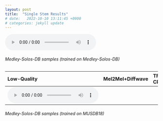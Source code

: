 ```yaml
---
layout: post
title:  "Single Stem Results"
# date:   2022-10-10 13:11:45 +0900
# categories: jekyll update
---
```


<audio controls> <source src='/assets/audio_samples/solo/noisy.wav'> </audio>

###### Medley-Solos-DB samples (trained on Medley-Solos-DB)
<!-- Low-quality, Mel2Mel + Diffwave, TF-CPq(ours), High-Quality -->

<!-- | head1        | head two          | three |
|:-------------|:------------------|:------|
| ok           | good swedish fish | nice  |
| out of stock | good and plenty   | nice  |
| ok           | good `oreos`      | hmm   |
| ok           | good `zoute` drop | yumm  | -->

| Low-Quality | Mel2Mel+Diffwave | TF-CPq(ours) | High-Quality |
|:------------|:-----------------|:-------------|:-------------|
|<audio controls> <source src='/assets/audio_samples/solo/noisy.wav'> </audio> | | | |

###### Medley-Solos-DB samples (trained on MUSDB18)

<!-- Low-quality, Mel2Mel + Diffwave, TF-CPq(ours),High-Quality -->
